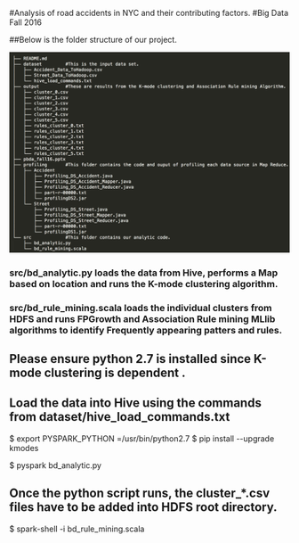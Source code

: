 #Analysis of road accidents in NYC and their contributing factors.
#Big Data Fall 2016


##Below is the folder structure of our project.

![Alt text](tree.png?raw=true "Tree")

### src/bd_analytic.py loads the data from Hive, performs a Map based on location and runs the K-mode clustering algorithm.
### src/bd_rule_mining.scala loads the individual clusters from HDFS and runs FPGrowth and Association Rule mining MLlib algorithms to identify Frequently appearing patters and rules.


##	Please ensure python 2.7 is installed since K-mode clustering is dependent .

##	Load the data into Hive using the commands from dataset/hive_load_commands.txt 

$	export PYSPARK_PYTHON =/usr/bin/python2.7
$	pip install --upgrade kmodes

$	pyspark bd_analytic.py

## 	Once the python script runs, the cluster_*.csv files have to be added into HDFS root directory.
$	spark-shell -i bd_rule_mining.scala
